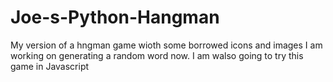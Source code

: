 # Joe-s-Python-Hangman
My version of a hngman game wioth some borrowed icons and images 
I am working on generating a random word now. I am walso going to try this game in Javascript